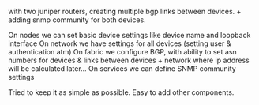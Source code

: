 with two juniper routers, creating multiple bgp links between devices. + adding snmp community for both devices.

On nodes we can set basic device settings like device name and loopback interface
On network we have settings for all devices (setting user & authentication atm)
On fabric we configure BGP, with ability to set asn numbers for devices & links between devices + network where ip address will be calculated later...
On services we can define SNMP community settings

Tried to keep it as simple as possible. Easy to add other components.

